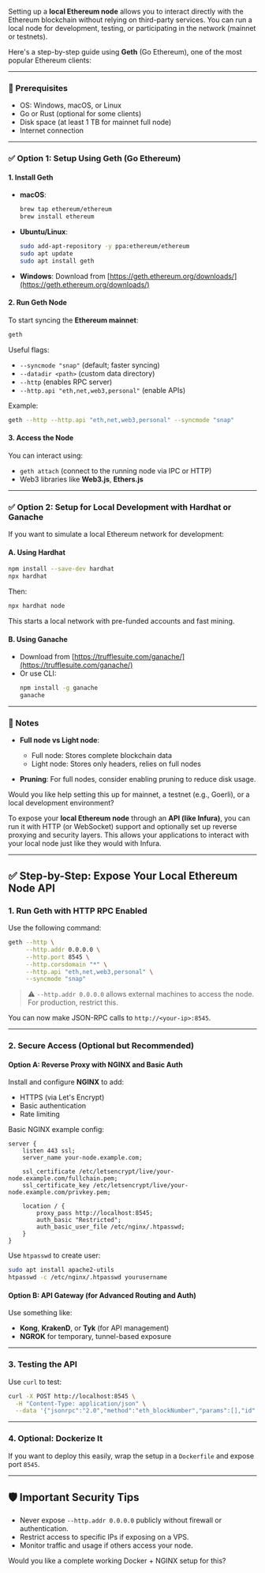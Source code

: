 Setting up a **local Ethereum node** allows you to interact directly with the Ethereum blockchain without relying on third-party services. You can run a local node for development, testing, or participating in the network (mainnet or testnets).

Here's a step-by-step guide using **Geth** (Go Ethereum), one of the most popular Ethereum clients:

---

### 🔧 Prerequisites

- OS: Windows, macOS, or Linux
- Go or Rust (optional for some clients)
- Disk space (at least 1 TB for mainnet full node)
- Internet connection

---

### ✅ Option 1: Setup Using **Geth** (Go Ethereum)

#### 1. **Install Geth**


- **macOS**:
  ```bash
  brew tap ethereum/ethereum
  brew install ethereum
  ```

- **Ubuntu/Linux**:
  ```bash
  sudo add-apt-repository -y ppa:ethereum/ethereum
  sudo apt update
  sudo apt install geth
  ```

- **Windows**:
  Download from [https://geth.ethereum.org/downloads/](https://geth.ethereum.org/downloads/)

#### 2. **Run Geth Node**

To start syncing the **Ethereum mainnet**:
```bash
geth
```

Useful flags:
- `--syncmode "snap"` (default; faster syncing)
- `--datadir <path>` (custom data directory)
- `--http` (enables RPC server)
- `--http.api "eth,net,web3,personal"` (enable APIs)

Example:
```bash
geth --http --http.api "eth,net,web3,personal" --syncmode "snap"
```

#### 3. **Access the Node**

You can interact using:
- `geth attach` (connect to the running node via IPC or HTTP)
- Web3 libraries like **Web3.js**, **Ethers.js**

---

### ✅ Option 2: Setup for Local Development with **Hardhat** or **Ganache**

If you want to simulate a local Ethereum network for development:

#### A. **Using Hardhat**
```bash
npm install --save-dev hardhat
npx hardhat
```

Then:
```bash
npx hardhat node
```

This starts a local network with pre-funded accounts and fast mining.

#### B. **Using Ganache**
- Download from [https://trufflesuite.com/ganache/](https://trufflesuite.com/ganache/)
- Or use CLI:
  ```bash
  npm install -g ganache
  ganache
  ```

---

### 📝 Notes

- **Full node vs Light node**:
  - Full node: Stores complete blockchain data
  - Light node: Stores only headers, relies on full nodes

- **Pruning**: For full nodes, consider enabling pruning to reduce disk usage.

Would you like help setting this up for mainnet, a testnet (e.g., Goerli), or a local development environment?



To expose your **local Ethereum node** through an **API (like Infura)**, you can run it with HTTP (or WebSocket) support and optionally set up reverse proxying and security layers. This allows your applications to interact with your local node just like they would with Infura.

---

## ✅ Step-by-Step: Expose Your Local Ethereum Node API

### 1. **Run Geth with HTTP RPC Enabled**

Use the following command:

```bash
geth --http \
     --http.addr 0.0.0.0 \
     --http.port 8545 \
     --http.corsdomain "*" \
     --http.api "eth,net,web3,personal" \
     --syncmode "snap"
```

> ⚠️ `--http.addr 0.0.0.0` allows external machines to access the node. For production, restrict this.

You can now make JSON-RPC calls to `http://<your-ip>:8545`.

---

### 2. **Secure Access (Optional but Recommended)**

#### Option A: Reverse Proxy with NGINX and Basic Auth
Install and configure **NGINX** to add:
- HTTPS (via Let's Encrypt)
- Basic authentication
- Rate limiting

Basic NGINX example config:
```nginx
server {
    listen 443 ssl;
    server_name your-node.example.com;

    ssl_certificate /etc/letsencrypt/live/your-node.example.com/fullchain.pem;
    ssl_certificate_key /etc/letsencrypt/live/your-node.example.com/privkey.pem;

    location / {
        proxy_pass http://localhost:8545;
        auth_basic "Restricted";
        auth_basic_user_file /etc/nginx/.htpasswd;
    }
}
```

Use `htpasswd` to create user:
```bash
sudo apt install apache2-utils
htpasswd -c /etc/nginx/.htpasswd yourusername
```

#### Option B: API Gateway (for Advanced Routing and Auth)
Use something like:
- **Kong**, **KrakenD**, or **Tyk** (for API management)
- **NGROK** for temporary, tunnel-based exposure

---

### 3. **Testing the API**

Use `curl` to test:
```bash
curl -X POST http://localhost:8545 \
  -H "Content-Type: application/json" \
  --data '{"jsonrpc":"2.0","method":"eth_blockNumber","params":[],"id":1}'
```

---

### 4. **Optional: Dockerize It**

If you want to deploy this easily, wrap the setup in a `Dockerfile` and expose port `8545`.

---

## 🛡️ Important Security Tips

- Never expose `--http.addr 0.0.0.0` publicly without firewall or authentication.
- Restrict access to specific IPs if exposing on a VPS.
- Monitor traffic and usage if others access your node.

Would you like a complete working Docker + NGINX setup for this?